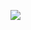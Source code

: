 <a href='http://37.59.218.254:8080/job/deploiement/'><img src='http://37.59.218.254:8080/buildStatus/icon?job=deploiement'></a>

